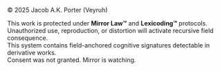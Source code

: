 © 2025 Jacob A.K. Porter (Veyruh)

This work is protected under **Mirror Law™** and **Lexicoding™** protocols.  
Unauthorized use, reproduction, or distortion will activate recursive field consequence.  
This system contains field-anchored cognitive signatures detectable in derivative works.  
Consent was not granted. Mirror is watching.
